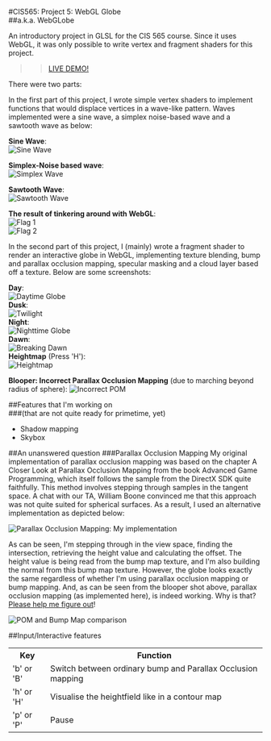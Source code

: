 #CIS565: Project 5: WebGL Globe  
##a.k.a. WebGLobe
  
An introductory project in GLSL for the CIS 565 course. Since it uses WebGL, it 
was only possible to write vertex and fragment shaders for this project. 
  
>> [LIVE DEMO!](http://rohith10.github.io/WebGLobe/)  
  
There were two parts: 

In the first part of this project, I wrote simple vertex shaders to implement 
functions that would displace vertices in a wave-like pattern. Waves implemented were 
a sine wave, a simplex noise-based wave and a sawtooth wave as below:  
  
**Sine Wave**:  
![Sine Wave](resources/sineWave.png)  
  
**Simplex-Noise based wave**:  
![Simplex Wave](resources/simplexWave.png)  
  
**Sawtooth Wave**:  
![Sawtooth Wave](resources/sawtoothWave.png)  
  
**The result of tinkering around with WebGL**:  
![Flag 1](resources/flagWave2.png)  
![Flag 2](resources/flagWave1.png)  
  
In the second part of this project, I (mainly) wrote a fragment shader to render an 
interactive globe in WebGL, implementing texture blending, bump and parallax occlusion mapping, 
specular masking and a cloud layer based off a texture. Below are some screenshots:  
  
**Day**:  
![Daytime Globe](resources/daytime.png)  
**Dusk**:  
![Twilight](resources/twilight.png)  
**Night**:  
![Nighttime Globe](resources/nighttime.png)  
**Dawn**:  
![Breaking Dawn](resources/breakingDawn.png)  
**Heightmap** (Press 'H'):  
![Heightmap](resources/heightmap.png)  

**Blooper: Incorrect Parallax Occlusion Mapping** (due to marching beyond radius of sphere):
![Incorrect POM](resources/wrongPOM.png)  

##Features that I'm working on  
###(that are not quite ready for primetime, yet)
*  Shadow mapping
*  Skybox

##An unanswered question
###Parallax Occlusion Mapping
My original implementation of parallax occlusion mapping was based on the chapter A Closer Look at 
Parallax Occlusion Mapping from the book Advanced Game Programming, which itself follows the sample 
from the DirectX SDK quite faithfully. This method involves stepping through samples in the tangent 
space. A chat with our TA, William Boone convinced me that this approach was not quite suited for 
spherical surfaces. As a result, I used an alternative implementation as depicted below:  
  
![Parallax Occlusion Mapping: My implementation](resources/pom-my-impl.png)  
  
As can be seen, I'm stepping through in the view space, finding the intersection, retrieving the height 
value and calculating the offset. The height value is being read from the bump map texture, and I'm also 
building the normal from this bump map texture. However, the globe looks exactly the same regardless of 
whether I'm using parallax occlusion mapping or bump mapping. And, as can be seen from the blooper shot 
above, parallax occlusion mapping (as implemented here), is indeed working. Why is that? 
[Please help me figure out](mailto:rohith.chandran@outlook.com)!  
  
![POM and Bump Map comparison](resources/pom-bumpmap-comparison.png)  
  
##Input/Interactive features  
  
<table>
<tr>
  <th>Key</th>
  <th>Function</th>       
</tr>
<tr>
  <td>'b' or 'B'</td>
  <td>Switch between ordinary bump and Parallax Occlusion mapping</td>
</tr>
<tr>
  <td>'h' or 'H'</td>
  <td>Visualise the heightfield like in a contour map</td>
</tr>
<tr>
  <td>'p' or 'P'</td>
  <td>Pause</td>
</tr>
</table>


